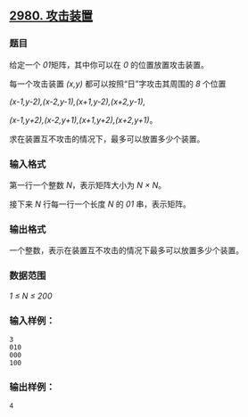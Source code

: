 ## [2980. 攻击装置](https://www.acwing.com/problem/content/2983/)

### 题目

给定一个 *01*矩阵，其中你可以在 *0* 的位置放置攻击装置。

每一个攻击装置 *(x,y)* 都可以按照“日”字攻击其周围的 *8* 个位置

*(x-1,y-2),(x-2,y-1),(x+1,y-2),(x+2,y-1),*

*(x-1,y+2),(x-2,y+1),(x+1,y+2),(x+2,y+1)*。

求在装置互不攻击的情况下，最多可以放置多少个装置。

### 输入格式

第一行一个整数 *N*，表示矩阵大小为 *N × N*。

接下来 *N* 行每一行一个长度 *N* 的 *01* 串，表示矩阵。

### 输出格式

一个整数，表示在装置互不攻击的情况下最多可以放置多少个装置。

### 数据范围

*1 ≤ N ≤ 200*

### 输入样例：

```
3
010
000
100
```

### 输出样例：

```
4
```
